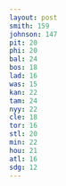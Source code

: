 ```yaml
---
layout: post
smith: 159
johnson: 147
pit: 20
phi: 20
bal: 24
bos: 18
lad: 16
was: 15
kan: 22
tam: 24
nyy: 22
cle: 18
tor: 16
stl: 20
min: 22
hou: 21
atl: 16
sdg: 12
---
```

